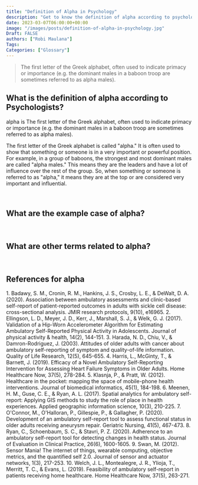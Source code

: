 ```yaml
---
title: "Definition of Alpha in Psychology"
description: "Get to know the definition of alpha according to psychologists."
date: 2023-03-07T06:00:00+00:00
image: "/images/posts/definition-of-alpha-in-psychology.jpg"
Draft: FALSE
authors: ["Robi Maulana"]
Tags: 
Categories: ["Glossary"]
---
```






> The first letter of the Greek alphabet, often used to indicate primacy or importance (e.g. the dominant males in a baboon troop are sometimes referred to as alpha males).

## What is the definition of alpha according to Psychologists?

alpha is The first letter of the Greek alphabet, often used to indicate primacy or importance (e.g. the dominant males in a baboon troop are sometimes referred to as alpha males).

The first letter of the Greek alphabet is called "alpha." It is often used to show that something or someone is in a very important or powerful position. For example, in a group of baboons, the strongest and most dominant males are called "alpha males." This means they are the leaders and have a lot of influence over the rest of the group. So, when something or someone is referred to as "alpha," it means they are at the top or are considered very important and influential.

 

## What are the example case of alpha?

 

## What are other terms related to alpha?

 

## References for alpha

1\. Badawy, S. M., Cronin, R. M., Hankins, J. S., Crosby, L. E., & DeWalt, D. A. (2020). Association between ambulatory assessments and clinic-based self-report of patient-reported outcomes in adults with sickle cell disease: cross-sectional analysis. JMIR research protocols, 9(10), e16965. 2. Ellingson, L. D., Meyer, J. D., Kerr, J., Marshall, S. J., & Welk, G. J. (2017). Validation of a Hip-Worn Accelerometer Algorithm for Estimating Ambulatory Self-Reported Physical Activity in Adolescents. Journal of physical activity & health, 14(2), 144-151. 3. Harada, N. D., Chiu, V., & Damron-Rodriguez, J. (2003). Attitudes of older adults with cancer about ambulatory self-reporting of symptom and quality-of-life information. Quality of Life Research, 12(5), 645-655. 4. Harris, L., McGinty, T., & Barnett, J. (2019). Efficacy of a Novel Ambulatory Self-Reporting Intervention for Assessing Heart Failure Symptoms in Older Adults. Home Healthcare Now, 37(5), 278-284. 5. Klasnja, P., & Pratt, W. (2012). Healthcare in the pocket: mapping the space of mobile-phone health interventions. Journal of biomedical informatics, 45(1), 184-198. 6. Meenen, H. M., Guse, C. E., & Ryan, A. L. (2017). Spatial analytics for ambulatory self-report: Applying GIS methods to study the role of place in health experiences. Applied geographic information science, 10(3), 210-225. 7. O'Connor, M., O'Halloran, P., Gillespie, P., & Gallagher, P. (2020). Development of an ambulatory self-report tool to assess functional status in older adults receiving aneurysm repair. Geriatric Nursing, 41(5), 467-473. 8. Ryan, C., Schoenbaum, S. C., & Stavri, P. Z. (2020). Adherence to an ambulatory self-report tool for detecting changes in health status. Journal of Evaluation in Clinical Practice, 26(6), 1600-1605. 9. Swan, M. (2012). Sensor Mania! The internet of things, wearable computing, objective metrics, and the quantified self 2.0. Journal of sensor and actuator networks, 1(3), 217-253. 10. Welch, J. L., Montealegre, J. R., Ylioja, T., Merritt, T. C., & Evans, L. (2019). Feasibility of ambulatory self-report in patients receiving home healthcare. Home Healthcare Now, 37(5), 263-271.
